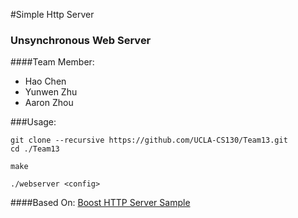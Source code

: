#Simple Http Server
### Unsynchronous Web Server

####Team Member:
* Hao Chen
* Yunwen Zhu
* Aaron Zhou

###Usage:
```
git clone --recursive https://github.com/UCLA-CS130/Team13.git
cd ./Team13
```
```
make
```
```
./webserver <config>
```

####Based On:
[Boost HTTP Server Sample](http://www.boost.org/doc/libs/1_55_0/doc/html/boost_asio/examples/cpp11_examples.html)
